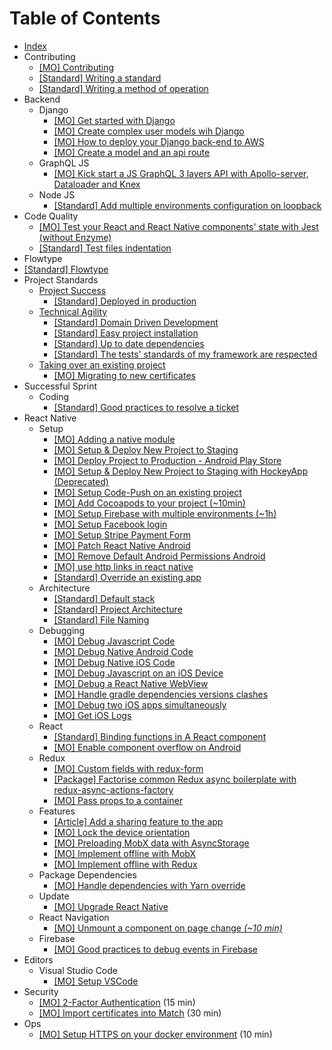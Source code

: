 # Table of Contents

* [Index](/README.MD)
* Contributing
  * [[MO] Contributing](/contributing/contributing.mo.md)
  * [[Standard] Writing a standard](/contributing/standard.s.md)
  * [[Standard] Writing a method of operation](/contributing/mo.s.md)
* Backend
  * Django
    * [[MO] Get started with Django](/backend/django/getting-started.mo.md)
    * [[MO] Create complex user models wih Django](/backend/django/create-user-model.mo.md)
    * [[MO] How to deploy your Django back-end to AWS](/backend/django/deploy-to-aws.mo.md)
    * [[MO] Create a model and an api route](/backend/django/create-model-and-api.mo.md)
  * GraphQL JS
    * [[MO] Kick start a JS GraphQL 3 layers API with Apollo-server, Dataloader and Knex](/backend/graphql-js/getting-started-with-apollo-server-dataloader-knex.mo.md)
  * Node JS
    * [[Standard] Add multiple environments configuration on loopback](/backend/nodejs/add-multiple-environments-configuration-on-loopback.s.md)
* Code Quality
  * [[MO] Test your React and React Native components' state with Jest (without Enzyme)](/code-quality/components-state-testing.mo.md)
  * [[Standard] Test files indentation](/code-quality/test-files-indentation.s.md)
* Flowtype
* [[Standard] Flowtype](/flowtype/flowtype.s.md)
* Project Standards
  * [Project Success](/project-standards/project-success/index.md)
    * [[Standard] Deployed in production](/project-standards/project-success/production.s.md)
  * [Technical Agility](/project-standards/technical-agility/index.md)
    * [[Standard] Domain Driven Development](/project-standards/technical-agility/code-vocabulary-identical-business-vocabulary.s.md)
    * [[Standard] Easy project installation](/project-standards/technical-agility/under-15-minutes-project-installation.s.md)
    * [[Standard] Up to date dependencies](/project-standards/technical-agility/up-to-date-dependencies.s.md)
    * [[Standard] The tests' standards of my framework are respected](/project-standards/technical-agility/react-native-test.s.md)
  * [Taking over an existing project](/project-standards/taking-over-project/index.md)
    * [[MO] Migrating to new certificates](/project-standards/taking-over-project/migrate-to-new-ios-certificates.mo.md)
* Successful Sprint
  * Coding
    * [[Standard] Good practices to resolve a ticket](/successful-sprint/coding/plan-your-ticket-to-improve-efficency.s.md)
* React Native
  * Setup
    * [[MO] Adding a native module](/react-native/setup/add-native-module.mo.md)
    * [[MO] Setup & Deploy New Project to Staging](/react-native/setup/setup-and-deploy-new-project-to-staging.mo.md)
    * [[MO] Deploy Project to Production - Android Play Store](/react-native/setup/deploy-to-production-android.mo.md)
    * [[MO] Setup & Deploy New Project to Staging with HockeyApp (Deprecated)](/react-native/setup/setup-and-deploy-new-project-to-staging-with-hockeyapp.mo.md)
    * [[MO] Setup Code-Push on an existing project](/react-native/setup/setup-code-push.mo.md)
    * [[MO] Add Cocoapods to your project (~10min)](/react-native/setup/add-cocoapods.mo.md)
    * [[MO] Setup Firebase with multiple environments (~1h)](/react-native/setup/setup_firebase_multiple_envs.mo.md)
    * [[MO] Setup Facebook login](/react-native/setup/setup-facebook-login.mo.md)
    * [[MO] Setup Stripe Payment Form](/react-native/setup/setup-stripe-dev-standard.mo.md)
    * [[MO] Patch React Native Android](/react-native/setup/patch-react-native-android.mo.md)
    * [[MO] Remove Default Android Permissions Android](/react-native/setup/remove-unnecessary-android-permissions.mo.md)
    * [[MO] use http links in react native](/react-native/use_http_links_in_react_native.mo.md)
    * [[Standard] Override an existing app](/react-native/setup/overriding-existing-app.s.md)
  * Architecture
    * [[Standard] Default stack](/react-native/architecture/default-stack.s.md)
    * [[Standard] Project Architecture](/react-native/architecture/project-architecture.s.md)
    * [[Standard] File Naming](/react-native/architecture/file-naming.s.md)
  * Debugging
    * [[MO] Debug Javascript Code](/react-native/debugging/debug-javascript.mo.md)
    * [[MO] Debug Native Android Code](/react-native/debugging/debug-native-android.mo.md)
    * [[MO] Debug Native iOS Code](/react-native/debugging/debug-native-ios.mo.md)
    * [[MO] Debug Javascript on an iOS Device](/react-native/debugging/debug-javascript-ios-device.mo.md)
    * [[MO] Debug a React Native WebView](/react-native/debugging/debug-webviews.mo.md)
    * [[MO] Handle gradle dependencies versions clashes](/react-native/debugging/handle-gradle-dependencies-clash.mo.md)
    * [[MO] Debug two iOS apps simultaneously](/react-native/debugging/debug-two-ios-apps-simultaneously.mo.md)
    * [[MO] Get iOS Logs](/react-native/debugging/get-ios-logs.mo.md)
  * React
    * [[Standard] Binding functions in A React component](/react-native/react/binding-functions-in-react-component.s.md)
    * [[MO] Enable component overflow on Android](/react-native/react/enable-overflow-android.mo.md)
  * Redux
    * [[MO] Custom fields with redux-form](/react-native/redux/custom-redux-form-field.mo.md)
    * [[Package] Factorise common Redux async boilerplate with redux-async-actions-factory](https://github.com/bamlab/redux-async-actions-factory)
    * [[MO] Pass props to a container](/react-native/redux/pass-props-to-container.mo.md)
  * Features
    * [[Article] Add a sharing feature to the app](https://blog.bam.tech/developper-news/sharing-content-with-react-native)
    * [[MO] Lock the device orientation](/react-native/features/lock-device-orientation.mo.md)
    * [[MO] Preloading MobX data with AsyncStorage](/react-native/features/asyncstorage.mo.md)
    * [[MO] Implement offline with MobX](/react-native/features/offline-mobx.mo.md)
    * [[MO] Implement offline with Redux](/react-native/features/offline-redux.mo.md)
  * Package Dependencies
    * [[MO] Handle dependencies with Yarn override](/react-native/package-dependencies/handle-dependencies-with-yarn-override.mo.md)
  * Update
    * [[MO] Upgrade React Native](/react-native/update/upgrade-react-native.mo.md)
  * React Navigation
    * [[MO] Unmount a component on page change _(~10 min)_](/react-native/react-navigation/unmount-compoenent-on-page-change.mo.md)
  * Firebase
    * [[MO] Good practices to debug events in Firebase](/react-native/firebase/debug-events.mo.md)
* Editors
  * Visual Studio Code
    * [[MO] Setup VSCode](/editors/vscode/setup-vscode.mo.md)
* Security
  * [[MO] 2-Factor Authentication](/security/2FA.mo.md) (15 min)
  * [[MO] Import certificates into Match](/security/import_certificates_match.mo.md) (30 min)
* Ops
  * [[MO] Setup HTTPS on your docker environment](/ops/docker/deploy-with-https.mo.md) (10 min)
